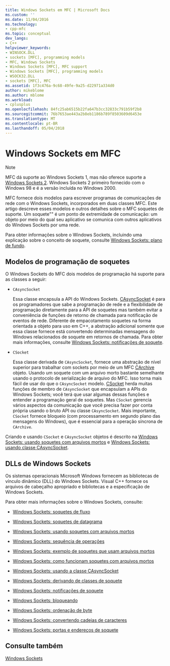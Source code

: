 ```yaml
---
title: Windows Sockets em MFC | Microsoft Docs
ms.custom: ''
ms.date: 11/04/2016
ms.technology:
- cpp-mfc
ms.topic: conceptual
dev_langs:
- C++
helpviewer_keywords:
- WINSOCK.DLL
- sockets [MFC], programming models
- MFC, Windows Sockets
- Windows Sockets [MFC], MFC support
- Windows Sockets [MFC], programming models
- WSOCK32.DLL
- sockets [MFC], MFC
ms.assetid: 1f3c476a-9c68-49fe-9a25-d22971a334d0
author: mikeblome
ms.author: mblome
ms.workload:
- cplusplus
ms.openlocfilehash: 84fc25ab6515b22fa647b3cc32833c791b59f2b8
ms.sourcegitcommit: 76b7653ae443a2b8eb1186b789f8503609d6453e
ms.translationtype: MT
ms.contentlocale: pt-BR
ms.lasthandoff: 05/04/2018
---
```

# <a name="windows-sockets-in-mfc"></a>Windows Sockets em MFC
> [!NOTE]
>  MFC dá suporte ao Windows Sockets 1, mas não oferece suporte a [Windows Sockets 2](http://msdn.microsoft.com/library/windows/desktop/ms740673). Windows Sockets 2 primeiro fornecido com o Windows 98 e é a versão incluída no Windows 2000.  
  
 MFC fornece dois modelos para escrever programas de comunicações de rede com o Windows Sockets, incorporados em duas classes MFC. Este artigo descreve esses modelos e outros detalhes sobre o MFC soquetes de suporte. Um soquete"" é um ponto de extremidade de comunicação: um objeto por meio do qual seu aplicativo se comunica com outros aplicativos do Windows Sockets por uma rede.  
  
 Para obter informações sobre o Windows Sockets, incluindo uma explicação sobre o conceito de soquete, consulte [Windows Sockets: plano de fundo](../mfc/windows-sockets-background.md).  
  
##  <a name="_core_sockets_programming_models"></a> Modelos de programação de soquetes  
 O Windows Sockets do MFC dois modelos de programação há suporte para as classes a seguir:  
  
-   `CAsyncSocket`  
  
     Essa classe encapsula a API do Windows Sockets. [CAsyncSocket](../mfc/reference/casyncsocket-class.md) é para os programadores que sabe a programação de rede e a flexibilidade de programação diretamente para a API de soquetes mas também evitar a conveniência de funções de retorno de chamada para notificação de eventos de rede. Diferente de empacotamento soquetes na forma orientada a objeto para uso em C++, a abstração adicional somente que essa classe fornece está convertendo determinadas mensagens do Windows relacionados de soquete em retornos de chamada. Para obter mais informações, consulte [Windows Sockets: notificações de soquete](../mfc/windows-sockets-socket-notifications.md).  
  
-   `CSocket`  
  
     Essa classe derivada de `CAsyncSocket`, fornece uma abstração de nível superior para trabalhar com sockets por meio de um MFC [CArchive](../mfc/reference/carchive-class.md) objeto. Usando um soquete com um arquivo morto bastante semelhante usando o protocolo de serialização de arquivo do MFC. Isso torna mais fácil de usar do que o `CAsyncSocket` modelo. [CSocket](../mfc/reference/csocket-class.md) herda muitas funções de membro de `CAsyncSocket` que encapsulam a APIs do Windows Sockets; você terá que usar algumas dessas funções e entender a programação geral de soquetes. Mas `CSocket` gerencia vários aspectos da comunicação que você precisa fazer por conta própria usando o bruto API ou classe `CAsyncSocket`. Mais importante, `CSocket` fornece bloqueio (com processamento em segundo plano das mensagens do Windows), que é essencial para a operação síncrona de `CArchive`.  
  
 Criando e usando `CSocket` e `CAsyncSocket` objetos é descrito na [Windows Sockets: usando soquetes com arquivos mortos](../mfc/windows-sockets-using-sockets-with-archives.md) e [Windows Sockets: usando classe CAsyncSocket](../mfc/windows-sockets-using-class-casyncsocket.md).  
  
##  <a name="_core_mfc_socket_samples_and_windows_sockets_dlls"></a> DLLs de Windows Sockets  
 Os sistemas operacionais Microsoft Windows fornecem as bibliotecas de vínculo dinâmico (DLL) do Windows Sockets. Visual C++ fornece os arquivos de cabeçalho apropriado e bibliotecas e a especificação de Windows Sockets.  
  
 Para obter mais informações sobre o Windows Sockets, consulte:  
  
-   [Windows Sockets: soquetes de fluxo](../mfc/windows-sockets-stream-sockets.md)  
  
-   [Windows Sockets: soquetes de datagrama](../mfc/windows-sockets-datagram-sockets.md)  
  
-   [Windows Sockets: usando soquetes com arquivos mortos](../mfc/windows-sockets-using-sockets-with-archives.md)  
  
-   [Windows Sockets: sequência de operações](../mfc/windows-sockets-sequence-of-operations.md)  
  
-   [Windows Sockets: exemplo de soquetes que usam arquivos mortos](../mfc/windows-sockets-example-of-sockets-using-archives.md)  
  
-   [Windows Sockets: como funcionam soquetes com arquivos mortos](../mfc/windows-sockets-how-sockets-with-archives-work.md)  
  
-   [Windows Sockets: usando a classe CAsyncSocket](../mfc/windows-sockets-using-class-casyncsocket.md)  
  
-   [Windows Sockets: derivando de classes de soquete](../mfc/windows-sockets-deriving-from-socket-classes.md)  
  
-   [Windows Sockets: notificações de soquete](../mfc/windows-sockets-socket-notifications.md)  
  
-   [Windows Sockets: bloqueando](../mfc/windows-sockets-blocking.md)  
  
-   [Windows Sockets: ordenação de byte](../mfc/windows-sockets-byte-ordering.md)  
  
-   [Windows Sockets: convertendo cadeias de caracteres](../mfc/windows-sockets-converting-strings.md)  
  
-   [Windows Sockets: portas e endereços de soquete](../mfc/windows-sockets-ports-and-socket-addresses.md)  
  
## <a name="see-also"></a>Consulte também  
 [Windows Sockets](../mfc/windows-sockets.md)

